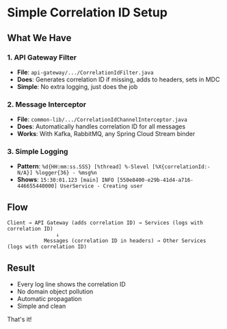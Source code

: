 # Simple Correlation ID Setup

## What We Have

### 1. API Gateway Filter
- **File**: `api-gateway/.../CorrelationIdFilter.java`
- **Does**: Generates correlation ID if missing, adds to headers, sets in MDC
- **Simple**: No extra logging, just does the job

### 2. Message Interceptor  
- **File**: `common-lib/.../CorrelationIdChannelInterceptor.java`
- **Does**: Automatically handles correlation ID for all messages
- **Works**: With Kafka, RabbitMQ, any Spring Cloud Stream binder

### 3. Simple Logging
- **Pattern**: `%d{HH:mm:ss.SSS} [%thread] %-5level [%X{correlationId:-N/A}] %logger{36} - %msg%n`
- **Shows**: `15:30:01.123 [main] INFO [550e8400-e29b-41d4-a716-446655440000] UserService - Creating user`

## Flow

```
Client → API Gateway (adds correlation ID) → Services (logs with correlation ID)
                ↓
            Messages (correlation ID in headers) → Other Services (logs with correlation ID)
```

## Result
- Every log line shows the correlation ID
- No domain object pollution  
- Automatic propagation
- Simple and clean

That's it!
